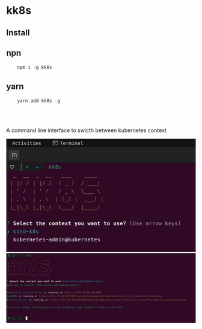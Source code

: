 # kk8s

## Install

## npn
```js
    npm i -g kk8s
```

## yarn
```js
    yarn add kk8s -g
```

<br>
<br>

A command line interface to swicth between kubernetes context

![Choose Cluster](https://github.com/josericardodainese/kk8s/blob/master/screenshot/kk8s-1.jpeg?raw=true)
![Cluster Changed](https://github.com/josericardodainese/kk8s/blob/master/screenshot/kk8s-2.jpeg?raw=true)
